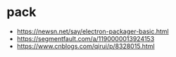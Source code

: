 # pack
- https://newsn.net/say/electron-packager-basic.html
- https://segmentfault.com/a/1190000013924153
- https://www.cnblogs.com/qirui/p/8328015.html
